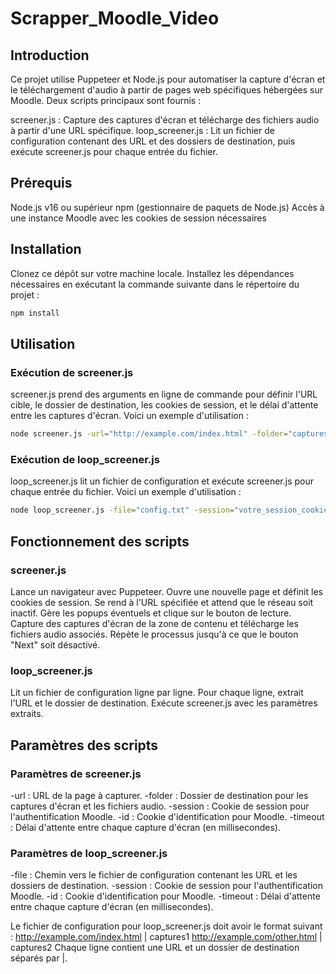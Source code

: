 # Scrapper_Moodle_Video
## Introduction
Ce projet utilise Puppeteer et Node.js pour automatiser la capture d'écran et le téléchargement d'audio à partir de pages web spécifiques hébergées sur Moodle. Deux scripts principaux sont fournis :

screener.js : Capture des captures d'écran et télécharge des fichiers audio à partir d'une URL spécifique.
loop_screener.js : Lit un fichier de configuration contenant des URL et des dossiers de destination, puis exécute screener.js pour chaque entrée du fichier.
## Prérequis
Node.js v16 ou supérieur
npm (gestionnaire de paquets de Node.js)
Accès à une instance Moodle avec les cookies de session nécessaires

## Installation
Clonez ce dépôt sur votre machine locale.
Installez les dépendances nécessaires en exécutant la commande suivante dans le répertoire du projet :
```bash
npm install
```

## Utilisation
### Exécution de screener.js
screener.js prend des arguments en ligne de commande pour définir l'URL cible, le dossier de destination, les cookies de session, et le délai d'attente entre les captures d'écran. Voici un exemple d'utilisation :

```bash
node screener.js -url="http://example.com/index.html" -folder="captures" -session="votre_session_cookie" -id="votre_id_cookie" -timeout=4000
```

### Exécution de loop_screener.js
loop_screener.js lit un fichier de configuration et exécute screener.js pour chaque entrée du fichier. Voici un exemple d'utilisation :

```bash
node loop_screener.js -file="config.txt" -session="votre_session_cookie" -id="votre_id_cookie" -timeout=4000
```

## Fonctionnement des scripts
### screener.js
Lance un navigateur avec Puppeteer.
Ouvre une nouvelle page et définit les cookies de session.
Se rend à l'URL spécifiée et attend que le réseau soit inactif.
Gère les popups éventuels et clique sur le bouton de lecture.
Capture des captures d'écran de la zone de contenu et télécharge les fichiers audio associés.
Répète le processus jusqu'à ce que le bouton "Next" soit désactivé.

### loop_screener.js
Lit un fichier de configuration ligne par ligne.
Pour chaque ligne, extrait l'URL et le dossier de destination.
Exécute screener.js avec les paramètres extraits.

## Paramètres des scripts
### Paramètres de screener.js
-url : URL de la page à capturer.
-folder : Dossier de destination pour les captures d'écran et les fichiers audio.
-session : Cookie de session pour l'authentification Moodle.
-id : Cookie d'identification pour Moodle.
-timeout : Délai d'attente entre chaque capture d'écran (en millisecondes).
### Paramètres de loop_screener.js
-file : Chemin vers le fichier de configuration contenant les URL et les dossiers de destination.
-session : Cookie de session pour l'authentification Moodle.
-id : Cookie d'identification pour Moodle.
-timeout : Délai d'attente entre chaque capture d'écran (en millisecondes).

Le fichier de configuration pour loop_screener.js doit avoir le format suivant :
http://example.com/index.html | captures1
http://example.com/other.html | captures2
Chaque ligne contient une URL et un dossier de destination séparés par |.